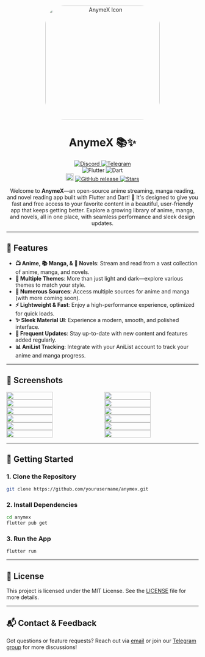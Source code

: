 <div align="center">

<img src='assets/images/logo.png' alt='AnymeX Icon' style="border-radius: 50px; height: 300px; width: 300px;">

<h1 style="font-size: 2em; font-weight: bold;">AnymeX 📚✨</h1>

<div align="center">
   <a href="https://discord.gg/azAMuBWd8C">
   <img src="https://img.shields.io/badge/Discord-%235865F2.svg?style=for-the-badge&logo=discord&logoColor=white" alt="Discord">
   </a>
   <a href="https://t.me/AnymeX_Discussion">
   <img src="https://img.shields.io/badge/Telegram-2CA5E0?style=for-the-badge&logo=telegram&logoColor=white" alt="Telegram">
   </a>
</div>

<div align="center">
   <img src="https://img.shields.io/badge/Flutter-%2302569B.svg?style=for-the-badge&logo=Flutter&logoColor=white" alt="Flutter">
   <img src="https://img.shields.io/badge/dart-%230175C2.svg?style=for-the-badge&logo=dart&logoColor=white" alt="Dart">
</div>

<div align="center">
    <img src="https://img.shields.io/github/downloads/ryanyuuki/anymex/total.svg?label=Downloads" alt="Total Downloads" style="height: 20px;">
    <a href="https://github.com/ryanyuuki/anymex/releases/latest">
        <img src="https://img.shields.io/github/v/release/ryanyuuki/anymex" alt="GitHub release">
    </a>
    <a href="https://github.com/ryanyuuki/anymex/stargazers">
        <img src="https://img.shields.io/github/stars/ryanyuuki/anymex" alt="Stars">
    </a>
</div>

</div>

<p style="text-align: center;">
    Welcome to <b>AnymeX</b>—an open-source anime streaming, manga reading, and novel reading app built with Flutter and Dart! 🌟 It's designed to give you fast and free access to your favorite content in a beautiful, user-friendly app that keeps getting better. Explore a growing library of anime, manga, and novels, all in one place, with seamless performance and sleek design updates.
</p>

---

## 🚀 **Features**

- **📺 Anime, 📚 Manga, & 📖 Novels**: Stream and read from a vast collection of anime, manga, and novels.
- **🎨 Multiple Themes**: More than just light and dark—explore various themes to match your style.
- **📌 Numerous Sources**: Access multiple sources for anime and manga (with more coming soon).
- **⚡ Lightweight & Fast**: Enjoy a high-performance experience, optimized for quick loads.
- **✨ Sleek Material UI**: Experience a modern, smooth, and polished interface.
- **🔄 Frequent Updates**: Stay up-to-date with new content and features added regularly.
- **📊 AniList Tracking**: Integrate with your AniList account to track your anime and manga progress.

---

## 📱 **Screenshots**

<div style="display: flex; flex-wrap: wrap; justify-content: space-between;">
    <img src="https://github.com/RyanYuuki/AnymeX/blob/main/github_assets/preview1.jpg" width="49%" style="margin: 0;" />
    <img src="https://github.com/RyanYuuki/AnymeX/blob/main/github_assets/preview2.jpg" width="49%" style="margin: 0;" />
    <img src="https://github.com/RyanYuuki/AnymeX/blob/main/github_assets/preview3.jpg" width="49%" style="margin: 0;" />
    <img src="https://github.com/RyanYuuki/AnymeX/blob/main/github_assets/preview4.jpg" width="49%" style="margin: 0;" />
    <img src="https://github.com/RyanYuuki/AnymeX/blob/main/github_assets/preview5.jpg" width="49%" style="margin: 0;" />
    <img src="https://github.com/RyanYuuki/AnymeX/blob/main/github_assets/preview6.jpg" width="49%" style="margin: 0;" />
    <img src="https://github.com/RyanYuuki/AnymeX/blob/main/github_assets/preview7.jpg" width="49%" style="margin: 0;" />
    <img src="https://github.com/RyanYuuki/AnymeX/blob/main/github_assets/preview8.jpg" width="49%" style="margin: 0;" />
    <img src="https://github.com/RyanYuuki/AnymeX/blob/main/github_assets/preview9.jpg" width="49%" style="margin: 0;" />
    <img src="https://github.com/RyanYuuki/AnymeX/blob/main/github_assets/preview10.jpg" width="49%" style="margin: 0;" />
    <img src="https://github.com/RyanYuuki/AnymeX/blob/main/github_assets/preview11.jpg" width="49%" style="margin: 0;" />
    <img src="https://github.com/RyanYuuki/AnymeX/blob/main/github_assets/preview12.jpg" width="49%" style="margin: 0;" />
</div>

---

## 🔧 **Getting Started**

### 1. **Clone the Repository**

```bash
git clone https://github.com/yourusername/anymex.git
```

### 2. **Install Dependencies**

```bash
cd anymex
flutter pub get
```

### 3. **Run the App**

```bash
flutter run
```

---

## 📜 **License**

This project is licensed under the MIT License. See the [LICENSE](LICENSE) file for more details.

---

## 📬 **Contact & Feedback**

Got questions or feature requests? Reach out via [email](mailto:rehank220358@gmail.com) or join our [Telegram group](https://t.me/+_pfInbBGQ1g0YjQ9) for more discussions!
